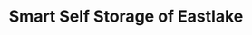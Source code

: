 ---
title: "Smart Self Storage of Eastlake"
url: /chula-vista/smart-self-storage-of-eastlake/
shop: Mieten
---